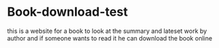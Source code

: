 # Book-download-test
this is a website for a book to look at the summary and lateset work by author and if someone wants to read it he can download the book online
